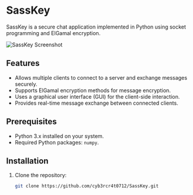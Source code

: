 # SassKey

SassKey is a secure chat application implemented in Python using socket programming and ElGamal encryption.

![SassKey Screenshot](./assets/screenshot.png)

## Features

- Allows multiple clients to connect to a server and exchange messages securely.
- Supports ElGamal encryption methods for message encryption.
- Uses a graphical user interface (GUI) for the client-side interaction.
- Provides real-time message exchange between connected clients.

## Prerequisites

- Python 3.x installed on your system.
- Required Python packages: `numpy`.

## Installation

1. Clone the repository:
   ```bash
   git clone https://github.com/cyb3rcr4t0712/SassKey.git
